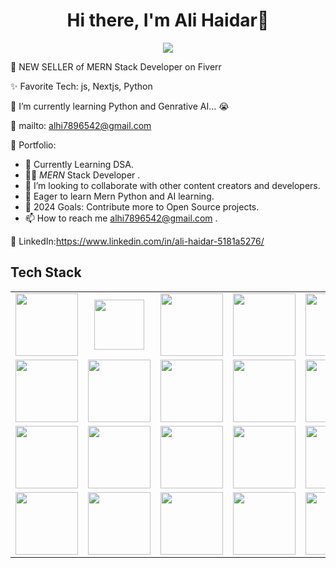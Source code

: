 <body>
  <div align="center">
    <h1> Hi there, I'm Ali Haidar👋</h1>
  </div>
<p align="center">
<a href="#"><img src="https://readme-typing-svg.herokuapp.com/?lines=MERN+Stack+Developer&font=Roboto&size=26&duration=3500&pause=500&center=true&width=500&height=50&color=eab676"></a>

💸 NEW SELLER of MERN Stack Developer on Fiverr

✨ Favorite Tech: js, Nextjs, Python

📓 I’m currently learning Python and Genrative AI... 😭

📧 mailto:  <a href="alhi7896542@gmail.com" target="blank">alhi7896542@gmail.com </a>

🎨 Portfolio: 

- 🔭 Currently Learning DSA.
- 👨‍🏫 *MERN* Stack Developer
  .
- 👯 I’m looking to collaborate with other content creators and developers.
- 📢 Eager to learn Mern Python and AI learning.
- 🥅 2024 Goals: Contribute more to Open Source projects.
- 📫 How to reach me <a href="alhi7896542@gmail.com" target="blank">alhi7896542@gmail.com </a>.

💼 LinkedIn:https://www.linkedin.com/in/ali-haidar-5181a5276/

 
<h2>Tech Stack</h2>

<table width="100">
<tr>
  <td align='center' width="200">
        <img src="https://upload.wikimedia.org/wikipedia/commons/thumb/3/38/HTML5_Badge.svg/600px-HTML5_Badge.svg.png"  width="100">
    </td>
 <td align='center' width="200">
        <img src="https://icons.iconarchive.com/icons/ampeross/qetto/256/css-icon.png" width="80">
    </td>
<td align='center' width="200">
        <img src="https://github.com/abranhe/programming-languages-logos/blob/master/src/javascript/javascript.svg" width="100">
    </td>
 <td align='center' width="200">
        <img src="https://www.vectorlogo.zone/logos/reactjs/reactjs-ar21.svg" width="100">
    </td>
    <td align='center' width="200">
        <img src="https://icons.iconarchive.com/icons/arturo-wibawa/akar/256/nextjs-icon.png" width="100">
    </td>
 
</tr>
<tr>
    <td align='center' width="200">
        <img src="https://upload.wikimedia.org/wikipedia/commons/thumb/4/4c/Typescript_logo_2020.svg/1200px-Typescript_logo_2020.svg.png" width="100">
    </td>
    <td align='center' width="200">
        <img src="https://icons.iconarchive.com/icons/simpleicons-team/simple/256/firebase-icon.png"  width="100">
    </td>
    <td align='center' width="200">
        <img src="https://cdn.pixabay.com/photo/2015/04/23/17/41/node-js-736399_1280.png" width="100">
    </td>
    <td align='center' width="200">
        <img src="https://github.com/IjjazAhmad/IjjazAhmad/assets/102515357/c00cc058-90fe-4246-8b87-2ee564ac2f89" width="100">
    </td>
    <td align='center' width="200">
        <img src="https://cdn3d.iconscout.com/3d/free/thumb/free-github-2950150-2447911.png?f=webp" width="100">
    </td>
</tr>
<tr>
    <td align='center' width="200">
        <img src="https://icons.getbootstrap.com/assets/img/icons-hero.png" width="100">
    </td>
    <td align='center' width="200">
        <img src="https://cdn.iconscout.com/icon/free/png-256/free-sass-13-1175092.png"  width="100">
    </td>
    <td align='center' width="200">
        <img src="https://cdn3d.iconscout.com/3d/free/thumb/free-tailwind-9294852-7577995.png?f=webp" width="100">
    </td>
    <td align='center' width="200">
        <img src="https://uploads-ssl.webflow.com/602a49b4c90708f6641a192e/62aaec4339a8f3b14347736a_123_ant-design.259fccdbe1.png" width="100">
    </td>
    <td align='center' width="200">
        <img src="https://fiverr-res.cloudinary.com/npm-assets/layout-server/fiverr-og-logo.5fd6463.png" width="100">
    </td>
</tr>
<tr>
    <td align='center' width="200">
        <img src="https://img.freepik.com/premium-psd/api-setting-3d-icon_136651-1168.jpg" width="100">
    </td>
    <td align='center' width="200">
        <img src="https://cdn.iconscout.com/icon/free/png-256/free-postman-3628992-3030217.png"  width="100">
    </td>
    <td align='center' width="200">
        <img src="https://res.cloudinary.com/da5dsklyq/image/upload/v1733469974/download_wbanzs.jpg"  width="100">
    </td>
    <td align='center' width="200">
        <img src="https://res.cloudinary.com/da5dsklyq/image/upload/v1733470978/download-removebg-preview_yo1h3k.png"  width="100">
    </td>
    <td align='center' width="200">
        <img src="https://res.cloudinary.com/da5dsklyq/image/upload/v1733471841/download__1_-removebg-preview_xued14.png"  width="100">
    </td>
  
   
</tr>

    
</table>
